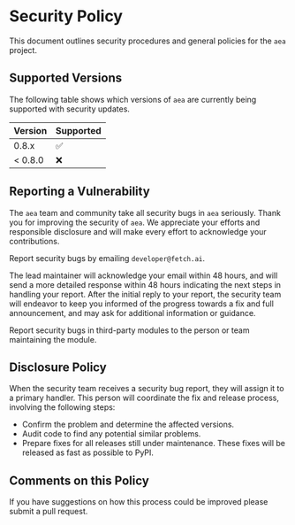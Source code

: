# Security Policy

This document outlines security procedures and general policies for the `aea` project.

## Supported Versions

The following table shows which versions of `aea` are currently being supported with security updates.

| Version | Supported          |
| ------- | ------------------ |
| 0.8.x   | :white_check_mark: |
| < 0.8.0 | :x:                |

## Reporting a Vulnerability

The `aea` team and community take all security bugs in `aea` seriously. Thank you for improving the security of `aea`. We appreciate your efforts and responsible disclosure and will make every effort to acknowledge your contributions.

Report security bugs by emailing `developer@fetch.ai`.

The lead maintainer will acknowledge your email within 48 hours, and will send a more detailed response within 48 hours indicating the next steps in handling your report. After the initial reply to your report, the security team will endeavor to keep you informed of the progress towards a fix and full announcement, and may ask for additional information or guidance.

Report security bugs in third-party modules to the person or team maintaining the module.

## Disclosure Policy

When the security team receives a security bug report, they will assign it to a primary handler. This person will coordinate the fix and release process, involving the following steps:

- Confirm the problem and determine the affected versions.
- Audit code to find any potential similar problems.
- Prepare fixes for all releases still under maintenance. These fixes will be released as fast as possible to PyPI.

## Comments on this Policy

If you have suggestions on how this process could be improved please submit a pull request.

